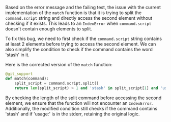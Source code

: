 Based on the error message and the failing test, the issue with the current implementation of the `match` function is that it is trying to split the `command.script` string and directly access the second element without checking if it exists. This leads to an `IndexError` when `command.script` doesn't contain enough elements to split.

To fix this bug, we need to first check if the `command.script` string contains at least 2 elements before trying to access the second element. We can also simplify the condition to check if the command contains the word 'stash' in it.

Here is the corrected version of the `match` function:

```python
@git_support
def match(command):
    split_script = command.script.split()
    return len(split_script) > 1 and 'stash' in split_script[1] and 'usage:' in command.stderr
```

By checking the length of the split command before accessing the second element, we ensure that the function will not encounter an `IndexError`. Additionally, the modified condition still checks if the command contains 'stash' and if 'usage:' is in the stderr, retaining the original logic.